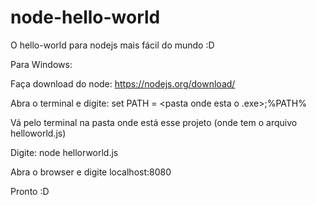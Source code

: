 # node-hello-world

O hello-world para nodejs mais fácil do mundo :D


Para Windows:

Faça download do node: https://nodejs.org/download/

Abra o terminal e digite: set PATH = <pasta onde esta o .exe>;%PATH%

Vá pelo terminal na pasta onde está esse projeto (onde tem o arquivo helloworld.js)

Digite: node hellorworld.js

Abra o browser e digite localhost:8080


Pronto :D
